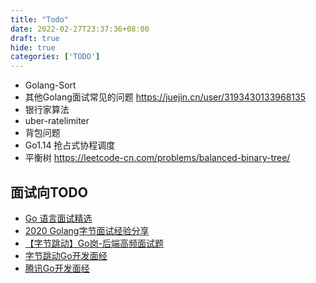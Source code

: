 ```yaml
---
title: "Todo"
date: 2022-02-27T23:37:36+08:00
draft: true
hide: true
categories: ['TODO']
---
```


* Golang-Sort
* 其他Golang面试常见的问题
    https://juejin.cn/user/3193430133968135
* 银行家算法
* uber-ratelimiter
* 背包问题
* Go1.14 抢占式协程调度
* 平衡树 https://leetcode-cn.com/problems/balanced-binary-tree/


## 面试向TODO
* [Go 语言面试精选](https://www.zhihu.com/column/c_1347495366519119872)
* [2020 Golang字节面试经验分享](https://zhuanlan.zhihu.com/p/132813717)
* [【字节跳动】Go岗-后端高频面试题](https://www.iamshuaidi.com/3584.html)
* [字节跳动Go开发面经](https://www.iamshuaidi.com/bytedance-go)
* [腾讯Go开发面经](https://www.iamshuaidi.com/tencent-go)
